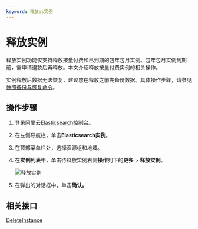 ```yaml
---
keyword: 释放es实例
---
```


# 释放实例

释放实例功能仅支持释放按量付费和已到期的包年包月实例。包年包月实例到期前，需申请退款后再释放。本文介绍释放按量付费实例的相关操作。

实例释放后数据无法恢复，建议您在释放之前先备份数据。具体操作步骤，请参见[快照备份与恢复命令](/intl.zh-CN/实例管理/数据备份/快照备份与恢复命令.md)。

## 操作步骤

1.  登录[阿里云Elasticsearch控制台](https://elasticsearch.console.aliyun.com/#/home)。

2.  在左侧导航栏，单击**Elasticsearch实例**。

3.  在顶部菜单栏处，选择资源组和地域。

4.  在**实例列表**中，单击待释放实例右侧**操作**列下的**更多** \> **释放实例**。

    ![释放实例](https://static-aliyun-doc.oss-accelerate.aliyuncs.com/assets/img/zh-CN/6646359951/p97626.png)

5.  在弹出的对话框中，单击**确认。**


## 相关接口

[DeleteInstance](/intl.zh-CN/API参考/Elasticsearch/实例管理/DeleteInstance.md)

